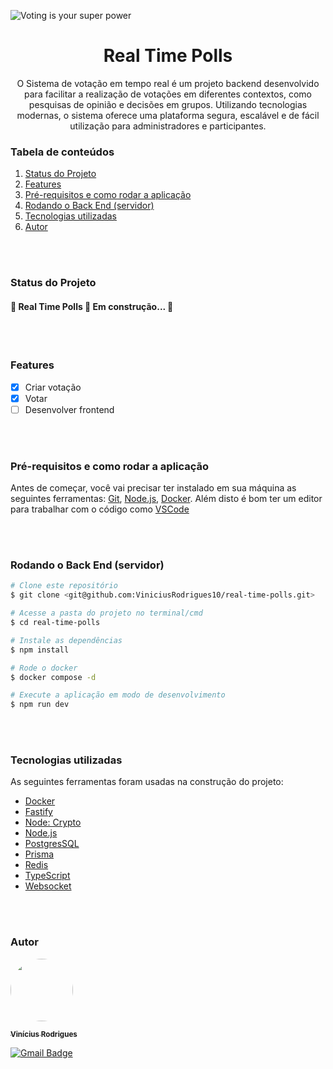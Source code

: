 ![Voting is your super power](https://github.com/ViniciusRodrigues10/real-time-polls/assets/76957963/a7eae119-7428-4b39-8c14-c63dafbad28c)

<h1 align="center">Real Time Polls</h1>

<p align="center">O Sistema de votação em tempo real é um projeto backend desenvolvido para facilitar a realização de votações em diferentes contextos, como 
pesquisas de opinião e decisões em grupos. Utilizando tecnologias modernas, o sistema oferece uma plataforma segura, escalável e de fácil 
utilização para administradores e participantes.</p>

### Tabela de conteúdos

1. [Status do Projeto](#status-do-projeto)
2. [Features](#features)
3. [Pré-requisitos e como rodar a aplicação](#pré-requisitos-e-como-rodar-a-aplicação)
4. [Rodando o Back End (servidor)](#rodando-o-back-end-servidor)
5. [Tecnologias utilizadas](#tecnologias-utilizadas)
6. [Autor](#autor)



<br/>
<br/>

### Status do Projeto
<h4 align=""> 
	🚧  Real Time Polls 🚀 Em construção...  🚧
</h4>

<br/>
<br/>

### Features

- [x] Criar votação
- [x] Votar 
- [ ] Desenvolver frontend

<br/>
<br/>

### Pré-requisitos e como rodar a aplicação

Antes de começar, você vai precisar ter instalado em sua máquina as seguintes ferramentas:
[Git](https://git-scm.com), [Node.js](https://nodejs.org/en/), [Docker](https://docs.docker.com/engine/install/). 
Além disto é bom ter um editor para trabalhar com o código como [VSCode](https://code.visualstudio.com/)

<br/>
<br/>

### Rodando o Back End (servidor)

```bash
# Clone este repositório
$ git clone <git@github.com:ViniciusRodrigues10/real-time-polls.git>

# Acesse a pasta do projeto no terminal/cmd
$ cd real-time-polls

# Instale as dependências
$ npm install

# Rode o docker 
$ docker compose -d 

# Execute a aplicação em modo de desenvolvimento
$ npm run dev
```

<br/>
<br/>

### Tecnologias utilizadas

As seguintes ferramentas foram usadas na construção do projeto:

- [Docker](https://www.docker.com/)
- [Fastify](https://fastify.dev/)
- [Node: Crypto](https://nodejs.org/api/crypto.html)
- [Node.js](https://nodejs.org/en/)
- [PostgresSQL](https://www.postgresql.org/)
- [Prisma](https://www.prisma.io/)
- [Redis](https://redis.io/)
- [TypeScript](https://www.typescriptlang.org/)
- [Websocket](https://www.npmjs.com/package/@fastify/websocket)

<br/>
<br/>

### Autor

<a href="https://www.linkedin.com/in/viniciusgonzagacavalcante/">
	<!-- <img src="https://avatars.githubusercontent.com/u/76957963?v=4" style="border-radius: 50%;" width="100px;" alt=""/> -->
	<img src="https://github.com/ViniciusRodrigues10/real-time-polls/assets/76957963/150fca30-7a34-46a6-826e-74b812fc4329" style="border-radius: 50%;" width="100px;" alt=""/>
<br />
	
<sub><b>Vinícius Rodrigues</b></sub></a> <a href="https://www.linkedin.com/in/viniciusgonzagacavalcante/" title="vinicius-linkedin">

[![Gmail Badge](https://img.shields.io/badge/-vinicius.gonzaga-c14438?style=flat-square&logo=Gmail&logoColor=white&link=mailto:tgmarinho@gmail.com)](mailto:vinicius.gonzaga@academico.ifpb.edu.br)
